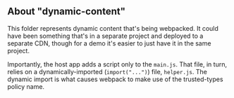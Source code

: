 ## About "dynamic-content"

This folder represents dynamic content that's being webpacked. It could have been something that's in a separate project and deployed to a separate CDN, though for a demo it's easier to just have it in the same project.

Importantly, the host app adds a script only to the `main.js`. That file, in turn, relies on a dynamically-imported (`import("...")`) file, `helper.js`. The dynamic import is what causes webpack to make use of the trusted-types policy name.